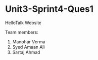 # Unit3-Sprint4-Ques1
HelloTalk Website

Team members:
1. Manohar Verma
2. Syed Amaan Ali
3. Sartaj Ahmad
